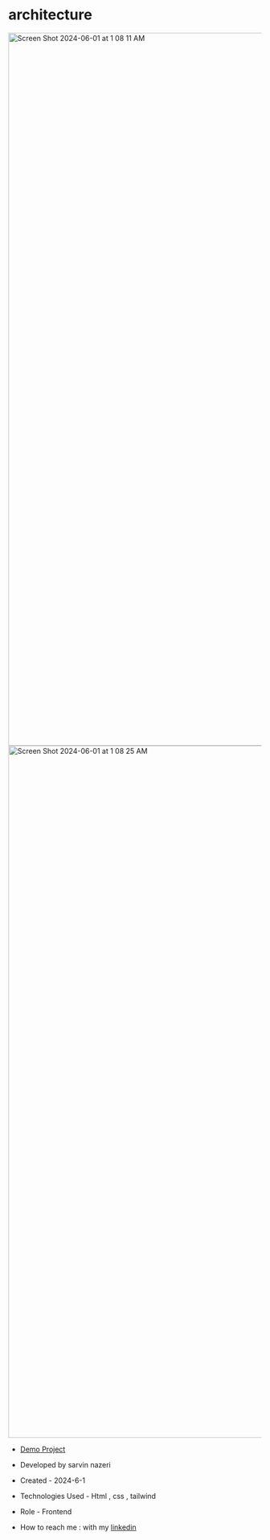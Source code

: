 # architecture






 <img width="1416" alt="Screen Shot 2024-06-01 at 1 08 11 AM" src="https://github.com/sarvinnazeri/architecture/assets/166671712/23f384de-caf0-4024-b3fe-ba2476b2b33e">
 <img width="1375" alt="Screen Shot 2024-06-01 at 1 08 25 AM" src="https://github.com/sarvinnazeri/architecture/assets/166671712/3d0c5b18-b94f-4a85-b998-a63ea171150d">

- [Demo Project](https://sarvinnazeri.github.io/architecture/)
- Developed by sarvin nazeri

- Created - 2024-6-1

- Technologies Used - Html , css , tailwind

- Role - Frontend

- How to reach me : with my [linkedin](https://www.linkedin.com/in/sarvin-nazeri)
